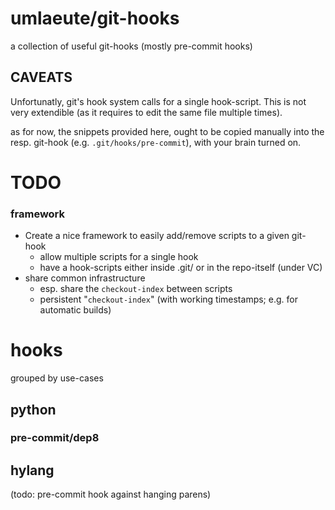 umlaeute/git-hooks
==================

a collection of useful git-hooks
(mostly pre-commit hooks)


## CAVEATS

Unfortunatly, git's hook system calls for a single hook-script.
This is not very extendible (as it requires to edit the same file
multiple times).

as for now, the snippets provided here, ought to be copied manually
into the resp. git-hook (e.g. `.git/hooks/pre-commit`), with your
brain turned on.

# TODO

### framework

- Create a nice framework to easily add/remove scripts to a given git-hook
  - allow multiple scripts for a single hook
  - have a hook-scripts either inside .git/ or in the repo-itself (under VC)
- share common infrastructure
  - esp. share the `checkout-index` between scripts
  - persistent "`checkout-index`" (with working timestamps; e.g. for automatic builds)


# hooks
grouped by use-cases

## python

### pre-commit/dep8

## hylang
(todo: pre-commit hook against hanging parens)


